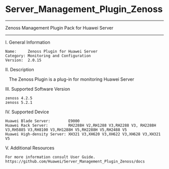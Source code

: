 # Server_Management_Plugin_Zenoss

****************************************************************************
Zenoss Management Plugin Pack for Huawei Server
****************************************************************************

I. General Information

    Name:     Zenoss Plugin for Huawei Server
    Category: Monitoring and Configuration
    Version:  2.0.15


II. Description

    The Zenoss Plugin is a plug-in for monitoring Huawei Server
	
III. Supported Software Version

    zenoss 4.2.5
    zenoss 5.2.1
	
IV. Supported Device

    Huawei Blade Server:        E9000
    Huawei Rack Server:         RH2288H V2,RH1288 V3,RH2288 V3, RH2288H V3,RH5885 V3,RH8100 V3,RH1288H V5,RH2288H V5,RH2488 V5
    Huawei High-density Server: XH321 V3,XH620 V3,XH622 V3,XH628 V3,XH321 V5
	
V. Additional Resources

    For more information consult User Guide. https://github.com/Huawei/Server_Management_Plugin_Zenoss/docs
